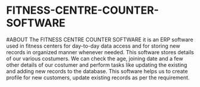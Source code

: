 # FITNESS-CENTRE-COUNTER-SOFTWARE
#ABOUT
The FITNESS CENTRE COUNTER SOFTWARE it is an ERP software used in fitness centers for day-to-day data access and for storing new records in organized manner whenever needed. This software stores details of our various costumers. We can check the age, joining date and a few other details of our costumer and perform tasks like updating the existing and adding new records to the database. This software helps us to create profile for new customers, update existing records as per the requirement.

